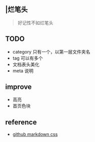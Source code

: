 ## |烂笔头

> 好记性不如烂笔头


## TODO

- category 只有一个，以第一层文件夹名
- tag 可以有多个
- 文档表头美化
- meta 说明

## improve

- 高亮
- 首页色块

## reference

- [github markdown css](https://github.com/sindresorhus/github-markdown-css/blob/gh-pages/github-markdown.css)
